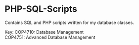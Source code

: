 # PHP-SQL-Scripts
Contains SQL and PHP scripts written for my database classes.

Key:
COP4710: Database Management <br>
COP4751: Advanced Database Management 
